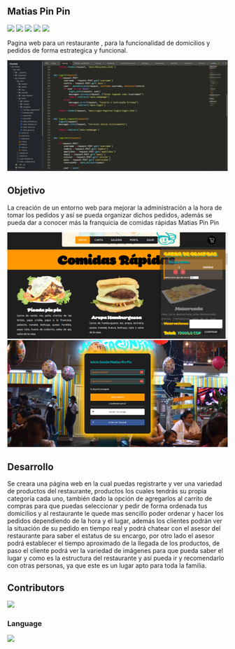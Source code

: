 ## Matias Pin Pin
![](https://img.shields.io/badge/Windows-0078D6?style=for-the-badge&logo=windows&logoColor=white) ![](http://ForTheBadge.com/images/badges/made-with-python.svg) ![](https://img.shields.io/badge/HTML-239120?style=for-the-badge&logo=html5&logoColor=white) ![](https://img.shields.io/badge/Django-092E20?style=for-the-badge&logo=django&logoColor=white) ![](https://img.shields.io/badge/sublime_text-%23575757.svg?&style=for-the-badge&logo=sublime-text&logoColor=important)

Pagina web para un restaurante , para la funcionalidad de domicilios y pedidos de forma estrategica y funcional.

![](img/img1.png)


## Objetivo

La creación de un entorno web para mejorar la administración a la hora de tomar los pedidos y así se pueda organizar dichos pedidos, además se pueda dar a conocer más la franquicia de comidas rápidas Matias Pin Pin

![](img/img2.png)
![](img/img3.png)

## Desarrollo
Se creara una página web en la cual puedas registrarte y ver una variedad de productos del restaurante, productos los cuales tendrás su propia categoría cada uno, también dado la opción de agregarlos al carrito de compras para que puedas seleccionar y pedir de forma ordenada tus domicilios y al restaurante le quede mas sencillo poder ordenar y hacer los pedidos dependiendo de la hora y el lugar, además los clientes podrán ver la situación de su pedido en tiempo real y podrá chatear con el asesor del restaurante para saber el estatus de su encargo, por otro lado el asesor podrá establecer el tiempo aproximado de la llegada de los productos, de paso el cliente podrá ver la variedad de imágenes para que pueda saber el lugar y como es la estructura del restaurante y así pueda ir y recomendarlo con otras personas, ya que este es un lugar apto para toda la familia.

## Contributors
<a href="https://github.com/MarlonPra/Pagina-Matias-Pin-Pin/graphs/contributors">
  <img src="https://contrib.rocks/image?repo=MarlonPra/Pagina-Matias-Pin-Pin" />
</a>

### Language

![](https://github-readme-stats.vercel.app/api/top-langs/?username=MarlonPra&theme=blue-green)
